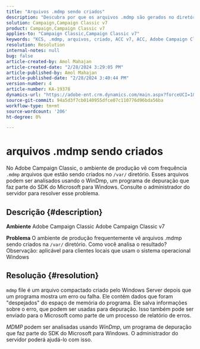 ```yaml
---
title: "Arquivos .mdmp sendo criados"
description: "Descubra por que os arquivos .mdmp são gerados no diretório /var do Adobe Campaign Classic. Indique isso ao administrador do servidor."
solution: Campaign,Campaign Classic v7
product: Campaign,Campaign Classic v7
applies-to: "Campaign Classic,Campaign Classic v7"
keywords: "KCS, .mdmp, arquivos, criado, ACC v7, ACC, Adobe Campaign Classic, Adobe Campaign Classic v7, Perguntas frequentes"
resolution: Resolution
internal-notes: null
bug: false
article-created-by: Amol Mahajan
article-created-date: "2/28/2024 3:29:05 PM"
article-published-by: Amol Mahajan
article-published-date: "2/28/2024 3:40:44 PM"
version-number: 4
article-number: KA-19378
dynamics-url: "https://adobe-ent.crm.dynamics.com/main.aspx?forceUCI=1&pagetype=entityrecord&etn=knowledgearticle&id=f0401c14-4ed6-ee11-9078-00224804dfb5"
source-git-commit: 94a5d3f7cb0140955dfce07c110776d96bda56ba
workflow-type: tm+mt
source-wordcount: '206'
ht-degree: 0%

---
```


# arquivos .mdmp sendo criados


No Adobe Campaign Classic, o ambiente de produção vê com frequência `.mdmp` arquivos que estão sendo criados no `/var/` diretório. Esses arquivos podem ser analisados usando o WinDmp, um programa de depuração que faz parte do SDK do Microsoft para Windows. Consulte o administrador do servidor para resolver esse problema.

## Descrição {#description}


<b>Ambiente</b>
Adobe Campaign Classic Adobe Campaign Classic v7

<b>Problema</b>
O ambiente de produção frequentemente vê arquivos .mdmp sendo criados na `/var/` diretório. Como você analisa o resultado?
Observação: aplicável para clientes locais que usam o sistema operacional Windows


## Resolução {#resolution}


`mdmp` file é um arquivo compactado criado pelo Windows Server depois que um programa mostra um erro ou falha. Ele contém dados que foram &quot;despejados&quot; do espaço de memória do programa.
Ele salva informações sobre o erro, que podem ser usadas para depuração. Isso também pode ser enviado para o Microsoft como parte de um processo de relatório de erros.



*MDMP* podem ser analisadas usando *WinDmp*, um programa de depuração que faz parte do SDK do Microsoft para Windows. O administrador do servidor poderá ajudá-lo com isso.
